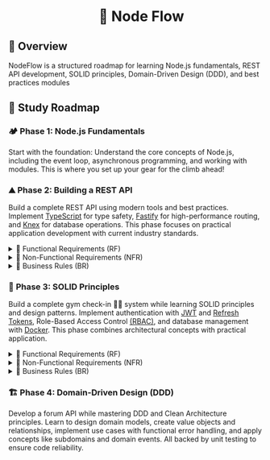 <div id="user-content-toc" align="center">
  <ul align="center" style="list-style: none;">
    <summary>
      <h1>🌊 Node Flow</h1>
    </summary>
  </ul>
</div>

## 📌 Overview

NodeFlow is a structured roadmap for learning Node.js fundamentals, REST API development, SOLID principles, Domain-Driven Design (DDD), and best practices modules

## 📍 Study Roadmap

### 🏕️ **Phase 1**: Node.js Fundamentals

Start with the foundation: Understand the core concepts of Node.js, including the event loop, asynchronous programming, and working with modules. This is where you set up your gear for the climb ahead!

### ⛰️ **Phase 2**: Building a REST API

Build a complete REST API using modern tools and best practices. Implement [TypeScript](https://www.typescriptlang.org/) for type safety, [Fastify](https://fastify.dev/) for high-performance routing, and [Knex](https://knexjs.org/) for database operations. This phase focuses on practical application development with current industry standards.

<details>
<summary>📜 Functional Requirements (RF)</summary>

| ID   | Description                                      | Status |
| ---- | ------------------------------------------------ | ------ |
| FR01 | User must be able to create a new transaction    | ✅     |
| FR02 | User must be able to get an account summary      | ✅     |
| FR03 | User must be able to list all transactions       | ✅     |
| FR04 | User must be able to view a specific transaction | ✅     |

</details>

<details>
<summary>📜 Non-Functional Requirements (NFR)</summary>

| ID    | Description                                | Status |
| ----- | ------------------------------------------ | ------ |
| NFR01 | User must be identifiable between requests | ✅     |

</details>

<details>
<summary>📜 Business Rules (BR)</summary>

| ID   | Description                                                                        | Status |
| ---- | ---------------------------------------------------------------------------------- | ------ |
| BR01 | Transaction can be either credit (adds to amount) or debit (subtracts from amount) | ✅     |
| BR02 | User can only view transactions they created                                       | ✅     |

</details>

### 🌄 **Phase 3**: SOLID Principles

Build a complete gym check-in 🏋🏽 system while learning SOLID principles and design patterns. Implement authentication with [JWT](https://pt.wikipedia.org/wiki/JSON_Web_Token) and [Refresh Tokens](https://auth0.com/blog/refresh-tokens-what-are-they-and-when-to-use-them/), Role-Based Access Control [(RBAC)](https://en.wikipedia.org/wiki/Role-based_access_control), and database management with [Docker](https://www.docker.com/). This phase combines architectural concepts with practical application.

<details>
<summary>📜 Functional Requirements (RF)</summary>

| ID   | Description                                            | Status |
| ---- | ------------------------------------------------------ | ------ |
| FR01 | Users must be able to sign up                          | ✅     |
| FR02 | Users must be able to authenticate                     | ✅     |
| FR03 | Users must be able to get their profile information    | ✅     |
| FR04 | Users must be able to get their total check-in count   | ✅     |
| FR05 | Users must be able to view their check-in history      | ✅     |
| FR06 | Users must be able to search for nearby gyms           | ✅     |
| FR07 | Users must be able to search for gyms by name          | ✅     |
| FR08 | Users must be able to check in at a gym                | ✅     |
| FR09 | Administrators must be able to validate user check-ins | ✅     |
| FR10 | Administrators must be able to register new gyms       | ✅     |

</details>

<details>
<summary>📜 Non-Functional Requirements (NFR)</summary>

| ID    | Description                                             | Status |
| ----- | ------------------------------------------------------- | ------ |
| NFR01 | User passwords must be encrypted                        | ✅     |
| NFR02 | Application data must be persisted in PostgreSQL        | ✅     |
| NFR03 | All data lists must be paginated with 20 items per page | ✅     |
| NFR04 | Users must be identified using JWT                      | ✅     |

</details>

<details>
<summary>📜 Business Rules (BR)</summary>

| ID   | Description                                                   | Status |
| ---- | ------------------------------------------------------------- | ------ |
| BR01 | Users cannot register with a duplicate email                  | ✅     |
| BR02 | Users cannot perform more than one check-in per day           | ✅     |
| BR03 | Users can only check in when within range (100m) of the gym   | ✅     |
| BR04 | Check-ins can only be validated within 20 minutes of creation | ✅     |
| BR05 | Check-ins can only be validated by administrators             | ✅     |
| BR06 | Gyms can only be registered by administrators                 | ✅     |

</details>

### 🏗️ **Phase 4**: Domain-Driven Design (DDD)

Develop a forum API while mastering DDD and Clean Architecture principles. Learn to design domain models, create value objects and relationships, implement use cases with functional error handling, and apply concepts like subdomains and domain events. All backed by unit testing to ensure code reliability.
